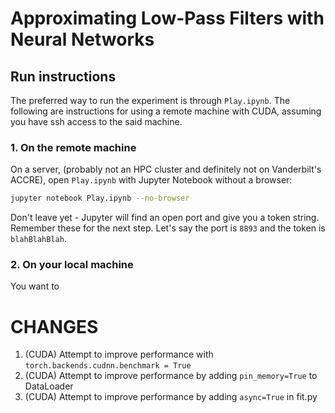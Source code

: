 # Approximating Low-Pass Filters with Neural Networks

## Run instructions

The preferred way to run the experiment is through `Play.ipynb`. The following
are instructions for using a remote machine with CUDA, assuming you have
ssh access to the said machine.


### 1. On the remote machine

On a server, (probably not an HPC cluster and definitely not on Vanderbilt's
ACCRE), open `Play.ipynb` with Jupyter Notebook without a browser:

```sh
jupyter notebook Play.ipynb --no-browser
```

Don't leave yet - Jupyter will find an open port and give you a token string.
Remember these for the next step. Let's say the port is `8893` and the token is
`blahBlahBlah`.

### 2. On your local machine

You want to


# CHANGES
1. (CUDA) Attempt to improve performance with `torch.backends.cudnn.benchmark = True`
1. (CUDA) Attempt to improve performance by adding `pin_memory=True` to DataLoader
1. (CUDA) Attempt to improve performance by adding `async=True` in fit.py
